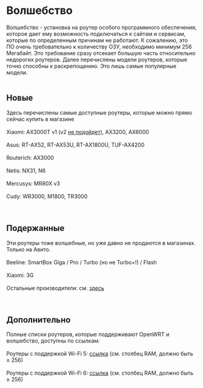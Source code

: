 # Волшебство

Волшебство - установка на роутер особого программного обеспечения, которое дает ему возможность подключаться к сайтам и сервисам, которые по определенным причинам не работают. К сожалению, это ПО очень требовательно к количеству ОЗУ, необходимо минимум 256 Мегабайт. Это требование сразу отсекает большую часть относительно недорогих роутеров. Далее перечислены модели роутеров, которые точно способны к раскрепощению. Это лишь самые популярные модели. <br><br>

## Новые<br>
Здесь перечислены самые доступные роутеры, которые можно прямо сейчас купить в магазине <br><br>
Xiaomi: AX3000T v1 (v2 [не подойдет](/xiaomi_revs.md)), AX3200, AX6000 <br><br>
Asus: RT-AX52, RT-AX53U, RT-AX1800U, TUF-AX4200 <br><br>
Routerich: AX3000 <br><br>
Netis: NX31, N6 <br><br>
Mercusys: MR80X v3 <br><br>
Cudy: WR3000, M1800, TR3000 <br><br><br>

## Подержанные
Эти роутеры тоже волшебные, но уже давно не продаются в магазинах. Только на Авито. <br><br>
Beeline: SmartBox Giga /  Pro / Turbo (но не Turbo+!) / Flash <br><br>
Xiaomi: 3G <br><br>
Остальные производители: см. [здесь](/lists/routers.md) <br><br><br>

## Дополнительно
Полные списки роутеров, которые поддерживают OpenWRT и волшебство, доступны по ссылкам: <br><br>
Роутеры с поддержкой Wi-Fi 5: [ссылка](https://openwrt.org/toh/views/toh_available_864_ac-wifi) (см. столбец RAM, должно быть $\geq$ 256) <br><br>
Роутеры с поддержкой Wi-Fi 6: [ссылка](https://openwrt.org/toh/views/toh_available_16128_ax-wifi) (см. столбец RAM, должно быть $\geq$ 256)
